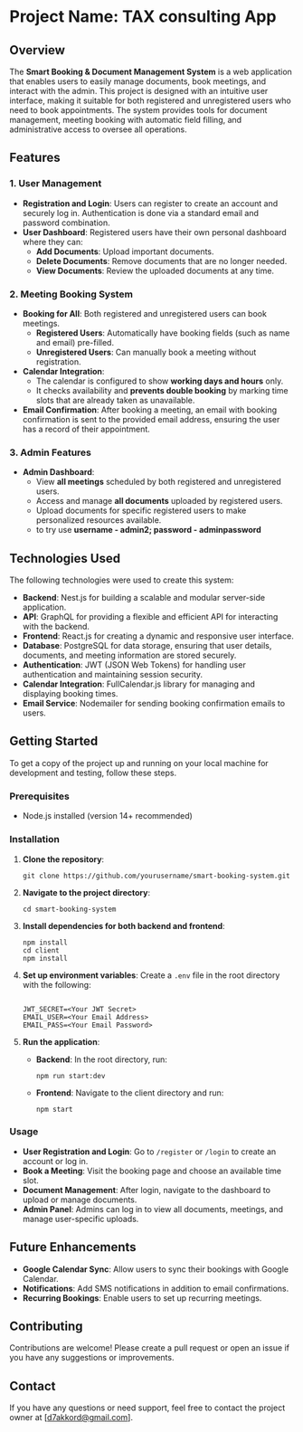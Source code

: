# Project Name: TAX consulting App

## Overview

The **Smart Booking & Document Management System** is a web application that enables users to easily manage documents, book meetings, and interact with the admin. This project is designed with an intuitive user interface, making it suitable for both registered and unregistered users who need to book appointments. The system provides tools for document management, meeting booking with automatic field filling, and administrative access to oversee all operations.

## Features

### 1. User Management

- **Registration and Login**: Users can register to create an account and securely log in. Authentication is done via a standard email and password combination.
- **User Dashboard**: Registered users have their own personal dashboard where they can:
  - **Add Documents**: Upload important documents.
  - **Delete Documents**: Remove documents that are no longer needed.
  - **View Documents**: Review the uploaded documents at any time.

### 2. Meeting Booking System

- **Booking for All**: Both registered and unregistered users can book meetings.
  - **Registered Users**: Automatically have booking fields (such as name and email) pre-filled.
  - **Unregistered Users**: Can manually book a meeting without registration.
- **Calendar Integration**:
  - The calendar is configured to show **working days and hours** only.
  - It checks availability and **prevents double booking** by marking time slots that are already taken as unavailable.
- **Email Confirmation**: After booking a meeting, an email with booking confirmation is sent to the provided email address, ensuring the user has a record of their appointment.

### 3. Admin Features

- **Admin Dashboard**:
  - View **all meetings** scheduled by both registered and unregistered users.
  - Access and manage **all documents** uploaded by registered users.
  - Upload documents for specific registered users to make personalized resources available.
  - to try use **username - admin2; password - adminpassword**

## Technologies Used

The following technologies were used to create this system:

- **Backend**: Nest.js for building a scalable and modular server-side application.
- **API**: GraphQL for providing a flexible and efficient API for interacting with the backend.
- **Frontend**: React.js for creating a dynamic and responsive user interface.
- **Database**: PostgreSQL for data storage, ensuring that user details, documents, and meeting information are stored securely.
- **Authentication**: JWT (JSON Web Tokens) for handling user authentication and maintaining session security.
- **Calendar Integration**: FullCalendar.js library for managing and displaying booking times.
- **Email Service**: Nodemailer for sending booking confirmation emails to users.

## Getting Started

To get a copy of the project up and running on your local machine for development and testing, follow these steps.

### Prerequisites

- Node.js installed (version 14+ recommended)

### Installation

1. **Clone the repository**:
   ```
   git clone https://github.com/yourusername/smart-booking-system.git
   ```
2. **Navigate to the project directory**:
   ```
   cd smart-booking-system
   ```
3. **Install dependencies for both backend and frontend**:
   ```
   npm install
   cd client
   npm install
   ```
4. **Set up environment variables**:
   Create a `.env` file in the root directory with the following:

   ```

   JWT_SECRET=<Your JWT Secret>
   EMAIL_USER=<Your Email Address>
   EMAIL_PASS=<Your Email Password>
   ```

5. **Run the application**:
   - **Backend**: In the root directory, run:
     ```
     npm run start:dev
     ```
   - **Frontend**: Navigate to the client directory and run:
     ```
     npm start
     ```

### Usage

- **User Registration and Login**: Go to `/register` or `/login` to create an account or log in.
- **Book a Meeting**: Visit the booking page and choose an available time slot.
- **Document Management**: After login, navigate to the dashboard to upload or manage documents.
- **Admin Panel**: Admins can log in to view all documents, meetings, and manage user-specific uploads.

## Future Enhancements

- **Google Calendar Sync**: Allow users to sync their bookings with Google Calendar.
- **Notifications**: Add SMS notifications in addition to email confirmations.
- **Recurring Bookings**: Enable users to set up recurring meetings.

## Contributing

Contributions are welcome! Please create a pull request or open an issue if you have any suggestions or improvements.

## Contact

If you have any questions or need support, feel free to contact the project owner at [d7akkord@gmail.com].
